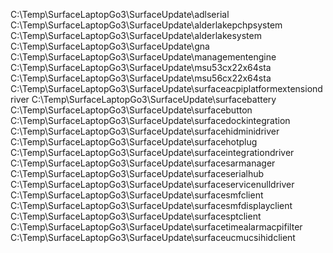 C:\Temp\SurfaceLaptopGo3\SurfaceUpdate\adlserial
C:\Temp\SurfaceLaptopGo3\SurfaceUpdate\alderlakepchpsystem
C:\Temp\SurfaceLaptopGo3\SurfaceUpdate\alderlakesystem
C:\Temp\SurfaceLaptopGo3\SurfaceUpdate\gna
C:\Temp\SurfaceLaptopGo3\SurfaceUpdate\managementengine
C:\Temp\SurfaceLaptopGo3\SurfaceUpdate\msu53cx22x64sta
C:\Temp\SurfaceLaptopGo3\SurfaceUpdate\msu56cx22x64sta
C:\Temp\SurfaceLaptopGo3\SurfaceUpdate\surfaceacpiplatformextensiondriver
C:\Temp\SurfaceLaptopGo3\SurfaceUpdate\surfacebattery
C:\Temp\SurfaceLaptopGo3\SurfaceUpdate\surfacebutton
C:\Temp\SurfaceLaptopGo3\SurfaceUpdate\surfacedockintegration
C:\Temp\SurfaceLaptopGo3\SurfaceUpdate\surfacehidminidriver
C:\Temp\SurfaceLaptopGo3\SurfaceUpdate\surfacehotplug
C:\Temp\SurfaceLaptopGo3\SurfaceUpdate\surfaceintegrationdriver
C:\Temp\SurfaceLaptopGo3\SurfaceUpdate\surfacesarmanager
C:\Temp\SurfaceLaptopGo3\SurfaceUpdate\surfaceserialhub
C:\Temp\SurfaceLaptopGo3\SurfaceUpdate\surfaceservicenulldriver
C:\Temp\SurfaceLaptopGo3\SurfaceUpdate\surfacesmfclient
C:\Temp\SurfaceLaptopGo3\SurfaceUpdate\surfacesmfdisplayclient
C:\Temp\SurfaceLaptopGo3\SurfaceUpdate\surfacesptclient
C:\Temp\SurfaceLaptopGo3\SurfaceUpdate\surfacetimealarmacpifilter
C:\Temp\SurfaceLaptopGo3\SurfaceUpdate\surfaceucmucsihidclient